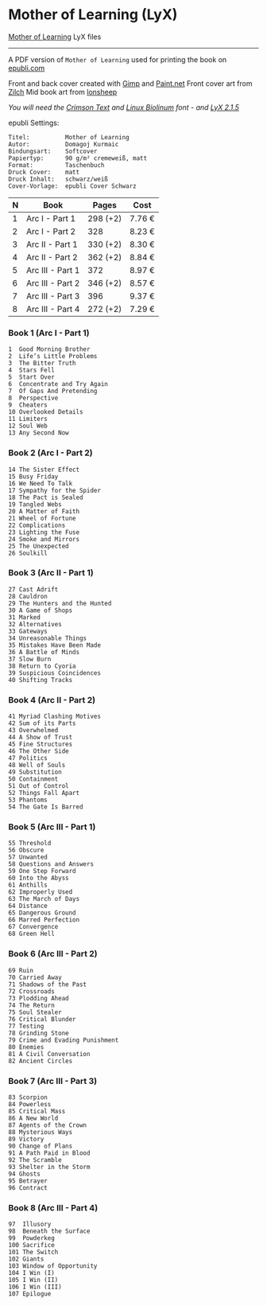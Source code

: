 Mother of Learning (LyX)
===============================

[Mother of Learning](https://www.fictionpress.com/s/2961893) LyX files

----------

A PDF version of `Mother of Learning` used for printing the book on [epubli.com](https://www.epubli.de/)

Front and back cover created with [Gimp](https://www.gimp.org/) and  [Paint.net](http://www.getpaint.net/)
Front cover art from [Zilch](https://www.pixiv.net/en/artworks/69959210)
Mid book art from [lonsheep](https://lonsheep.tumblr.com/post/148979172041)

*You will need the [Crimson Text](https://www.google.com/fonts/specimen/Crimson+Text) and [ Linux Biolinum](http://sourceforge.net/projects/linuxlibertine/?source=typ_redirect) font - and [LyX 2.1.5](http://www.lyx.org/)*

epubli Settings:
~~~
Titel:          Mother of Learning
Autor:          Domagoj Kurmaic
Bindungsart:    Softcover
Papiertyp:      90 g/m² cremeweiß, matt
Format:         Taschenbuch
Druck Cover:    matt
Druck Inhalt:   schwarz/weiß
Cover-Vorlage:  epubli Cover Schwarz
~~~

| N | Book             | Pages    | Cost
|---|------------------|----------|-----------------
| 1 | Arc I - Part 1   | 298 (+2) | 7.76 €
| 2 | Arc I - Part 2   | 328      | 8.23 €
| 3 | Arc II - Part 1  | 330 (+2) | 8.30 €
| 4 | Arc II - Part 2  | 362 (+2) | 8.84 €
| 5 | Arc III - Part 1 | 372      | 8.97 €
| 6 | Arc III - Part 2 | 346 (+2) | 8.57 €
| 7 | Arc III - Part 3 | 396      | 9.37 €
| 8 | Arc III - Part 4 | 272 (+2) | 7.29 €



### Book 1 (Arc I - Part 1)
~~~
1  Good Morning Brother
2  Life’s Little Problems
3  The Bitter Truth
4  Stars Fell
5  Start Over
6  Concentrate and Try Again
7  Of Gaps And Pretending
8  Perspective
9  Cheaters
10 Overlooked Details
11 Limiters
12 Soul Web
13 Any Second Now
~~~

### Book 2 (Arc I - Part 2)
~~~
14 The Sister Effect
15 Busy Friday
16 We Need To Talk
17 Sympathy for the Spider
18 The Pact is Sealed
19 Tangled Webs
20 A Matter of Faith
21 Wheel of Fortune
22 Complications
23 Lighting the Fuse
24 Smoke and Mirrors
25 The Unexpected
26 Soulkill
~~~

### Book 3 (Arc II - Part 1)
~~~
27 Cast Adrift
28 Cauldron
29 The Hunters and the Hunted
30 A Game of Shops
31 Marked
32 Alternatives
33 Gateways
34 Unreasonable Things
35 Mistakes Have Been Made
36 A Battle of Minds
37 Slow Burn
38 Return to Cyoria
39 Suspicious Coincidences
40 Shifting Tracks
~~~

### Book 4 (Arc II - Part 2)
~~~
41 Myriad Clashing Motives
42 Sum of its Parts
43 Overwhelmed
44 A Show of Trust
45 Fine Structures
46 The Other Side
47 Politics
48 Well of Souls
49 Substitution
50 Containment
51 Out of Control
52 Things Fall Apart
53 Phantoms
54 The Gate Is Barred
~~~

### Book 5 (Arc III - Part 1)
~~~
55 Threshold
56 Obscure
57 Unwanted
58 Questions and Answers
59 One Step Forward
60 Into the Abyss
61 Anthills
62 Improperly Used
63 The March of Days
64 Distance
65 Dangerous Ground
66 Marred Perfection
67 Convergence
68 Green Hell
~~~

### Book 6 (Arc III - Part 2)
~~~
69 Ruin
70 Carried Away
71 Shadows of the Past
72 Crossroads
73 Plodding Ahead
74 The Return
75 Soul Stealer
76 Critical Blunder
77 Testing
78 Grinding Stone
79 Crime and Evading Punishment
80 Enemies
81 A Civil Conversation
82 Ancient Circles
~~~

### Book 7 (Arc III - Part 3)
~~~
83 Scorpion
84 Powerless
85 Critical Mass
86 A New World
87 Agents of the Crown
88 Mysterious Ways
89 Victory
90 Change of Plans
91 A Path Paid in Blood
92 The Scramble
93 Shelter in the Storm
94 Ghosts
95 Betrayer
96 Contract
~~~

### Book 8 (Arc III - Part 4)
~~~
97  Illusory
98  Beneath the Surface
99  Powderkeg
100 Sacrifice
101 The Switch
102 Giants
103 Window of Opportunity
104 I Win (I)
105 I Win (II)
106 I Win (III)
107 Epilogue
~~~